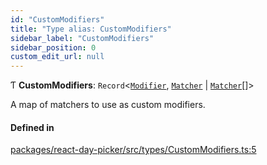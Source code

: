 ```yaml
---
id: "CustomModifiers"
title: "Type alias: CustomModifiers"
sidebar_label: "CustomModifiers"
sidebar_position: 0
custom_edit_url: null
---
```


Ƭ **CustomModifiers**: `Record`<[`Modifier`](Modifier), [`Matcher`](Matcher) \| [`Matcher`](Matcher)[]\>

A map of matchers to use as custom modifiers.

#### Defined in

[packages/react-day-picker/src/types/CustomModifiers.ts:5](https://github.com/gpbl/react-day-picker/blob/b5db746c/packages/react-day-picker/src/types/CustomModifiers.ts#L5)
